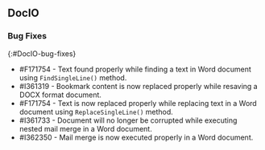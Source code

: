 ## DocIO

### Bug Fixes
{:#DocIO-bug-fixes}

* \#F171754 - Text found properly while finding a text in Word document using `FindSingleLine()` method.
* \#I361319 - Bookmark content is now replaced properly while resaving a DOCX format document.
* \#F171754 - Text is now replaced properly while replacing text in a Word document using `ReplaceSingleLine()` method.
* \#I361733 - Document will no longer be corrupted while executing nested mail merge in a Word document.
* \#I362350 - Mail merge is now executed properly in a Word document.
